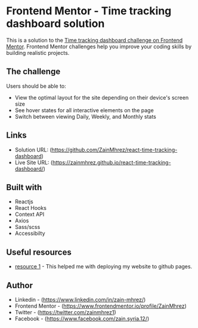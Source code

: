 # Frontend Mentor - Time tracking dashboard solution

This is a solution to the [Time tracking dashboard challenge on Frontend Mentor](https://www.frontendmentor.io/challenges/time-tracking-dashboard-UIQ7167Jw). Frontend Mentor challenges help you improve your coding skills by building realistic projects.

## The challenge

Users should be able to:

- View the optimal layout for the site depending on their device's screen size
- See hover states for all interactive elements on the page
- Switch between viewing Daily, Weekly, and Monthly stats

## Links

- Solution URL: (https://github.com/ZainMhrez/react-time-tracking-dashboard)
- Live Site URL: (https://zainmhrez.github.io/react-time-tracking-dashboard/)

## Built with

- Reactjs
- React Hooks
- Context API
- Axios
- Sass/scss
- Accessibilty

## Useful resources

- [resource 1](https://www.youtube.com/watch?v=Q9n2mLqXFpU) - This helped me with deploying my website to github pages.

## Author

- Linkedin - (https://www.linkedin.com/in/zain-mhrez/)
- Frontend Mentor - (https://www.frontendmentor.io/profile/ZainMhrez)
- Twitter - (https://twitter.com/zainmhrez1)
- Facebook - (https://www.facebook.com/zain.syria.12/)
